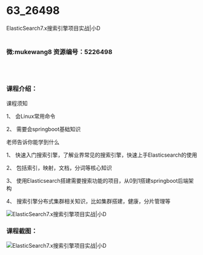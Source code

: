 # 63_26498
ElasticSearch7.x搜索引擎项目实战|小D
<br/></br>
<h3>微:mukewang8 资源编号：5226498</h3>
<br/></br>
<h3>课程介绍：</h3>
<p>课程须知</p>
<p>1、 会Linux常用命令</p>
<p>2、 需要会springboot基础知识</p>
<p>老师告诉你能学到什么</p>
<p>1、 快速入门搜索引擎，了解业界常见的搜索引擎，快速上手Elasticsearch的使用</p>
<p>2、 包括索引，映射，文档，分词等核心知识</p>
<p>3、 使用Elasticsearch搭建需要搜索功能的项目，从0到1搭建springboot后端架构</p>
<p>4、 搜索引擎分布式集群相关知识，比如集群搭建，健康，分片管理等</p>
<p><img src="https://www.ko996.com/wp-content/uploads/img/2022/09/1-80-300x173.png" alt="ElasticSearch7.x搜索引擎项目实战|小D"></p>
<div class="info-desc">
<h3>课程截图：</h3>
<p><img src="https://www.ko996.com/wp-content/uploads/img/2022/09/2-92.png" alt="ElasticSearch7.x搜索引擎项目实战|小D"></p>


			
</div>
